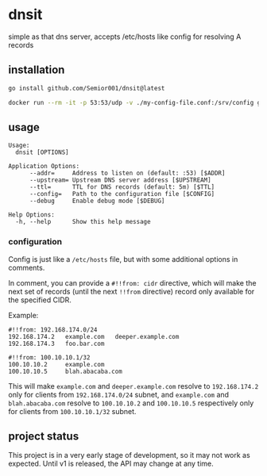 # dnsit
simple as that dns server, accepts /etc/hosts like config for resolving A records

## installation
```bash
go install github.com/Semior001/dnsit@latest
```

```bash
docker run --rm -it -p 53:53/udp -v ./my-config-file.conf:/srv/config ghcr.io/semior001/dnsit:latest
```

## usage
```
Usage:
  dnsit [OPTIONS]

Application Options:
      --addr=     Address to listen on (default: :53) [$ADDR]
      --upstream= Upstream DNS server address [$UPSTREAM]
      --ttl=      TTL for DNS records (default: 5m) [$TTL]
      --config=   Path to the configuration file [$CONFIG]
      --debug     Enable debug mode [$DEBUG]

Help Options:
  -h, --help      Show this help message
```

### configuration
Config is just like a `/etc/hosts` file, but with some additional options in comments. 

In comment, you can provide a `#!!from: cidr` directive, which will make the next set of records (until the next `!!from` 
directive) record only available for the specified CIDR.

Example:
```
#!!from: 192.168.174.0/24
192.168.174.2   example.com   deeper.example.com
192.168.174.3   foo.bar.com

#!!from: 100.10.10.1/32
100.10.10.2     example.com
100.10.10.5     blah.abacaba.com
```

This will make `example.com` and `deeper.example.com` resolve to `192.168.174.2` only for clients from `192.168.174.0/24` subnet,
and `example.com` and `blah.abacaba.com` resolve to `100.10.10.2` and `100.10.10.5` respectively only for clients from `100.10.10.1/32` subnet.

## project status
This project is in a very early stage of development, so it may not work as expected. Until v1 is released, the API may change at any time.

